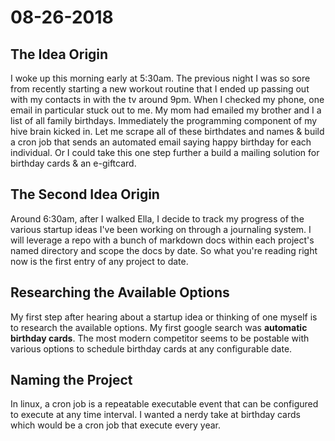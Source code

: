 # 08-26-2018

## The Idea Origin

I woke up this morning early at 5:30am. The previous night I was so sore from recently starting a new workout routine that I ended up passing out with my contacts in with the tv around 9pm. When I checked my phone, one email in particular stuck out to me. My mom had emailed my brother and I a list of all family birthdays. Immediately the programming component of my hive brain kicked in. Let me scrape all of these birthdates and names & build a cron job that sends an automated email saying happy birthday for each individual. Or I could take this one step further a build a mailing solution for birthday cards & an e-giftcard. 

## The Second Idea Origin

Around 6:30am, after I walked Ella, I decide to track my progress of the various startup ideas I've been working on through a journaling system. I will leverage a repo with a bunch of markdown docs within each project's named directory and scope the docs by date. So what you're reading right now is the first entry of any project to date.

## Researching the Available Options

My first step after hearing about a startup idea or thinking of one myself is to research the available options. My first google search was **automatic birthday cards**. The most modern competitor seems to be postable with various options to schedule birthday cards at any configurable date. 

## Naming the Project

In linux, a cron job is a repeatable executable event that can be configured to execute at any time interval. I wanted a nerdy take at birthday cards which would be a cron job that execute every year. 
